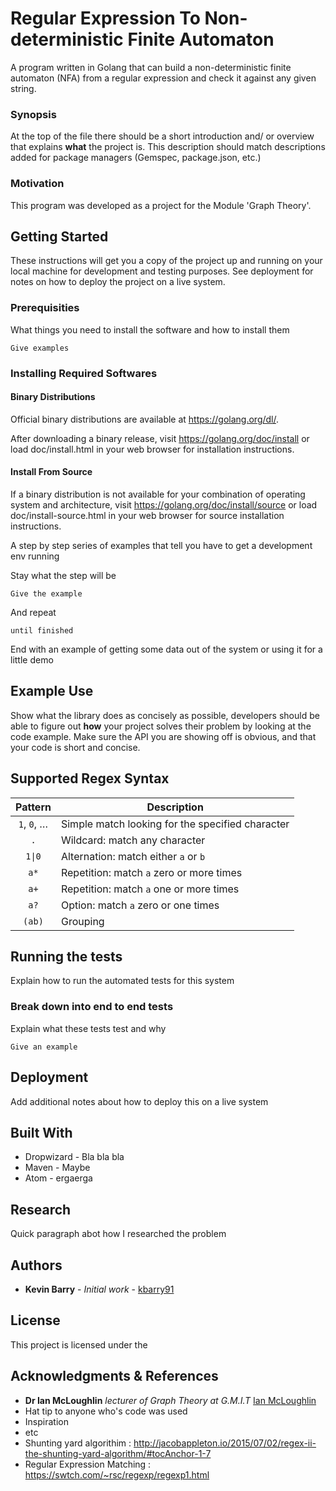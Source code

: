 # Regular Expression To Non-deterministic Finite Automaton

A program written in Golang that can build a non-deterministic finite automaton (NFA) from a regular expression and check it against any given string.

### Synopsis

At the top of the file there should be a short introduction and/ or overview that explains **what** the project is. This description should match descriptions added for package managers (Gemspec, package.json, etc.)

### Motivation

This program was developed as a project for the Module 'Graph Theory'.

## Getting Started

These instructions will get you a copy of the project up and running on your local machine for development and testing purposes. See deployment for notes on how to deploy the project on a live system.

### Prerequisities

What things you need to install the software and how to install them

```
Give examples
```

### Installing Required Softwares

#### Binary Distributions

Official binary distributions are available at https://golang.org/dl/.

After downloading a binary release, visit https://golang.org/doc/install
or load doc/install.html in your web browser for installation
instructions.

#### Install From Source

If a binary distribution is not available for your combination of
operating system and architecture, visit
https://golang.org/doc/install/source or load doc/install-source.html
in your web browser for source installation instructions.

A step by step series of examples that tell you have to get a development env running

Stay what the step will be

```
Give the example
```

And repeat

```
until finished
```

End with an example of getting some data out of the system or using it for a little demo

## Example Use

Show what the library does as concisely as possible, developers should be able to figure out **how** your project solves their problem by looking at the code example. Make sure the API you are showing off is obvious, and that your code is short and concise.

## Supported Regex Syntax

| Pattern                      | Description                                                 |
|:----------------------------:| ----------------------------------------------------------- |
| `1`, `0`, …                  | Simple match looking for the specified character            |
| `.`                          | Wildcard: match any character                               |
| `1\|0`                       | Alternation: match either `a` or `b`                        |
| `a*`                         | Repetition: match `a` zero or more times                    |
| `a+`                         | Repetition: match `a` one or more times                     |
| `a?`                         | Option: match `a` zero or one times                         |
| `(ab)`                       | Grouping                                                    |

## Running the tests

Explain how to run the automated tests for this system

### Break down into end to end tests

Explain what these tests test and why

```
Give an example
```



## Deployment

Add additional notes about how to deploy this on a live system

## Built With

* Dropwizard - Bla bla bla
* Maven - Maybe
* Atom - ergaerga


## Research 

Quick  paragraph abot how I researched the problem

## Authors

* **Kevin Barry** - *Initial work* - [kbarry91](https://github.com/kbarry91)

## License

This project is licensed under the 

## Acknowledgments & References
* **Dr Ian McLoughlin** *lecturer of Graph Theory at G.M.I.T* [Ian McLoughlin](https://github.com/ianmcloughlin)
* Hat tip to anyone who's code was used
* Inspiration
* etc
* Shunting yard algorithim : http://jacobappleton.io/2015/07/02/regex-ii-the-shunting-yard-algorithm/#tocAnchor-1-7
* Regular Expression Matching : https://swtch.com/~rsc/regexp/regexp1.html
